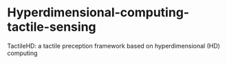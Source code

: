 # Hyperdimensional-computing-tactile-sensing
TactileHD: a tactile preception framework based on hyperdimensional (HD) computing
